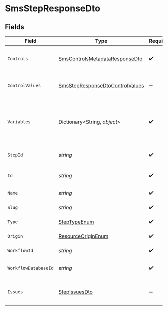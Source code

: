 # SmsStepResponseDto


## Fields

| Field                                                                                         | Type                                                                                          | Required                                                                                      | Description                                                                                   |
| --------------------------------------------------------------------------------------------- | --------------------------------------------------------------------------------------------- | --------------------------------------------------------------------------------------------- | --------------------------------------------------------------------------------------------- |
| `Controls`                                                                                    | [SmsControlsMetadataResponseDto](../../Models/Components/SmsControlsMetadataResponseDto.md)   | :heavy_check_mark:                                                                            | Controls metadata for the SMS step                                                            |
| `ControlValues`                                                                               | [SmsStepResponseDtoControlValues](../../Models/Components/SmsStepResponseDtoControlValues.md) | :heavy_minus_sign:                                                                            | Control values for the SMS step                                                               |
| `Variables`                                                                                   | Dictionary<String, *object*>                                                                  | :heavy_check_mark:                                                                            | JSON Schema for variables, follows the JSON Schema standard                                   |
| `StepId`                                                                                      | *string*                                                                                      | :heavy_check_mark:                                                                            | Unique identifier of the step                                                                 |
| `Id`                                                                                          | *string*                                                                                      | :heavy_check_mark:                                                                            | Database identifier of the step                                                               |
| `Name`                                                                                        | *string*                                                                                      | :heavy_check_mark:                                                                            | Name of the step                                                                              |
| `Slug`                                                                                        | *string*                                                                                      | :heavy_check_mark:                                                                            | Slug of the step                                                                              |
| `Type`                                                                                        | [StepTypeEnum](../../Models/Components/StepTypeEnum.md)                                       | :heavy_check_mark:                                                                            | Type of the step                                                                              |
| `Origin`                                                                                      | [ResourceOriginEnum](../../Models/Components/ResourceOriginEnum.md)                           | :heavy_check_mark:                                                                            | Origin of the layout                                                                          |
| `WorkflowId`                                                                                  | *string*                                                                                      | :heavy_check_mark:                                                                            | Workflow identifier                                                                           |
| `WorkflowDatabaseId`                                                                          | *string*                                                                                      | :heavy_check_mark:                                                                            | Workflow database identifier                                                                  |
| `Issues`                                                                                      | [StepIssuesDto](../../Models/Components/StepIssuesDto.md)                                     | :heavy_minus_sign:                                                                            | Issues associated with the step                                                               |